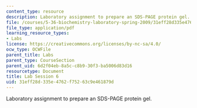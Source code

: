 ```yaml
---
content_type: resource
description: Laboratory assignment to prepare an SDS-PAGE protein gel.
file: /courses/5-36-biochemistry-laboratory-spring-2009/31eff28d335e4762f75263c9e461879d_ses6.pdf
file_type: application/pdf
learning_resource_types:
- Labs
license: https://creativecommons.org/licenses/by-nc-sa/4.0/
ocw_type: OCWFile
parent_title: Labs
parent_type: CourseSection
parent_uid: 6d2f04eb-8a5c-c8b9-30f3-ba5006d83d16
resourcetype: Document
title: Lab Session 6
uid: 31eff28d-335e-4762-f752-63c9e461879d
---
```

Laboratory assignment to prepare an SDS-PAGE protein gel.